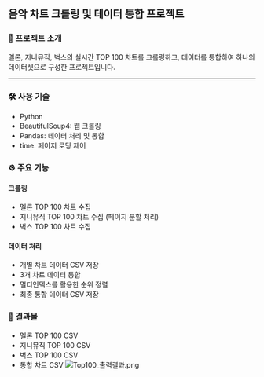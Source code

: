 ## 음악 차트 크롤링 및 데이터 통합 프로젝트

### 📝 프로젝트 소개

멜론, 지니뮤직, 벅스의 실시간 TOP 100 차트를 크롤링하고, 데이터를 통합하여 하나의 데이터셋으로 구성한 프로젝트입니다.

---

### 🛠 사용 기술

- Python
- BeautifulSoup4: 웹 크롤링
- Pandas: 데이터 처리 및 통합
- time: 페이지 로딩 제어

### ⚙ 주요 기능

#### 크롤링

- 멜론 TOP 100 차트 수집
- 지니뮤직 TOP 100 차트 수집 (페이지 분할 처리)
- 벅스 TOP 100 차트 수집

#### 데이터 처리

- 개별 차트 데이터 CSV 저장
- 3개 차트 데이터 통합
- 멀티인덱스를 활용한 순위 정렬
- 최종 통합 데이터 CSV 저장

### 📁 결과물

- 멜론 TOP 100 CSV
- 지니뮤직 TOP 100 CSV
- 벅스 TOP 100 CSV
- 통합 차트 CSV
  ![Top100_출력결과.png](attachment:Top100_출력결과.png)
